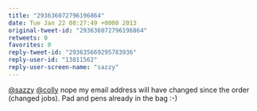 ```yaml
---
title: "293636072796196864"
date: Tue Jan 22 08:27:49 +0000 2013
original-tweet-id: "293636072796196864"
retweets: 0
favorites: 0
reply-tweet-id: "293635669295783936"
reply-user-id: "13811562"
reply-user-screen-name: "sazzy"
---
```

<a href="https://twitter.com/sazzy">@sazzy</a> <a href="https://twitter.com/colly">@colly</a> nope my email address will have changed since the order (changed jobs). Pad and pens already in the bag :-)

